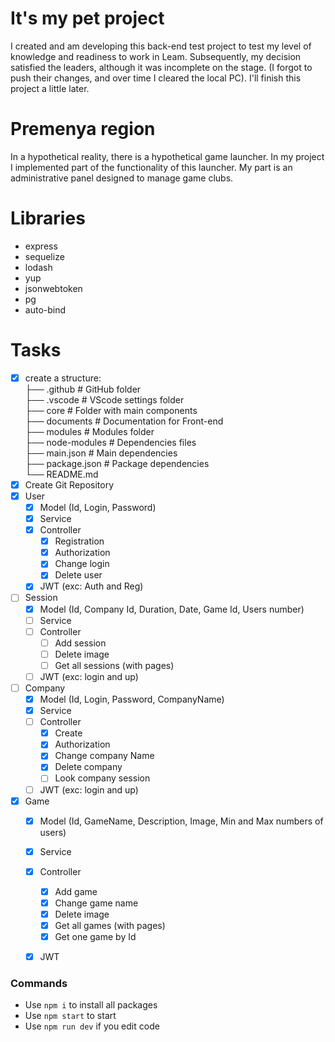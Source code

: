 # It's my pet project
I created and am developing this back-end test project to test my level of knowledge and readiness to work in Leam. Subsequently, my decision satisfied the leaders, although it was incomplete on the stage. (I forgot to push their changes, and over time I cleared the local PC). I'll finish this project a little later.
# Premenya region
In a hypothetical reality, there is a hypothetical game launcher. In my project I implemented part of the functionality of this launcher. My part is an administrative panel designed to manage game clubs.
# Libraries
- express
- sequelize
- lodash
- yup
- jsonwebtoken
- pg
- auto-bind

# Tasks
- [x] create a structure: \
    ├── .github             # GitHub folder \
    ├── .vscode             # VScode settings folder \
    ├── core                # Folder with main components \
    ├── documents           # Documentation for Front-end \
    ├── modules             # Modules folder \
    ├── node-modules        # Dependencies files\
    ├── main.json           # Main dependencies \
    ├── package.json        # Package dependencies \
    └── README.md
- [x] Create Git Repository
- [x] User
    - [x] Model (Id, Login, Password)
    - [x] Service
    - [x] Controller
        - [x] Registration
        - [x] Authorization
        - [x] Change login
        - [x] Delete user
    - [x] JWT (exc: Auth and Reg)

- [ ] Session
    - [x] Model (Id, Company Id, Duration, Date, Game Id, Users number)
    - [ ] Service
    - [ ] Controller
        - [ ] Add session
        - [ ] Delete image
        - [ ] Get all sessions (with pages)
    - [ ] JWT (exc: login and up)

- [ ] Company
    - [x] Model (Id, Login, Password, CompanyName)
    - [x] Service
    - [ ] Controller
        - [x] Create
        - [x] Authorization
        - [x] Change company Name
        - [x] Delete company
        - [ ] Look company session
    - [ ] JWT (exc: login and up)

- [x] Game
    - [x] Model (Id, GameName, Description, Image, Min and Max numbers of users)
    - [x] Service
    - [x] Controller
        - [x] Add game
        - [x] Change game name
        - [x] Delete image
        - [x] Get all games (with pages)
        - [x] Get one game by Id
    - [x] JWT



### Commands
- Use ```npm i``` to install all packages
- Use ```npm start``` to start
- Use ```npm run dev``` if you edit code
